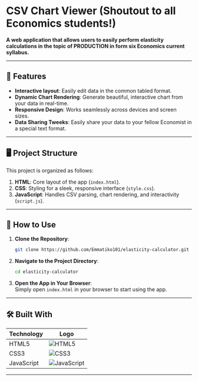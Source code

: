 # CSV Chart Viewer (Shoutout to all Economics students!)  

**A web application that allows users to easily perform elasticity calculations in the topic of PRODUCTION in form six Economics current syllabus.**  

---

## 🌟 Features  

- **Interactive layout**: Easily edit data in the common tabled format.  
- **Dynamic Chart Rendering**: Generate beautiful, interactive chart from your data in real-time.  
- **Responsive Design**: Works seamlessly across devices and screen sizes.  
- **Data Sharing Tweeks**: Easily share your data to your fellow Economist in a special text format.
---

## 🖥️ Project Structure  

This project is organized as follows:  

1. **HTML**: Core layout of the app (`index.html`).  
2. **CSS**: Styling for a sleek, responsive interface (`style.css`).  
3. **JavaScript**: Handles CSV parsing, chart rendering, and interactivity (`script.js`).  

---

## 🚀 How to Use  

1. **Clone the Repository**:  
   ```bash  
   git clone https://github.com/Emmatiko101/elasticity-calculator.git  
   ```  

2. **Navigate to the Project Directory**:  
   ```bash  
   cd elasticity-calculator  
   ```  

3. **Open the App in Your Browser**:  
   Simply open `index.html` in your browser to start using the app.  

---

## 🛠️ Built With  

| **Technology**      | **Logo**                                  |  
|----------------------|-------------------------------------------|  
| HTML5               | ![HTML5](https://img.shields.io/badge/HTML5-E34F26?style=for-the-badge&logo=html5&logoColor=white) |  
| CSS3                | ![CSS3](https://img.shields.io/badge/CSS3-1572B6?style=for-the-badge&logo=css3&logoColor=white) |  
| JavaScript          | ![JavaScript](https://img.shields.io/badge/JavaScript-F7DF1E?style=for-the-badge&logo=javascript&logoColor=black) |  
---